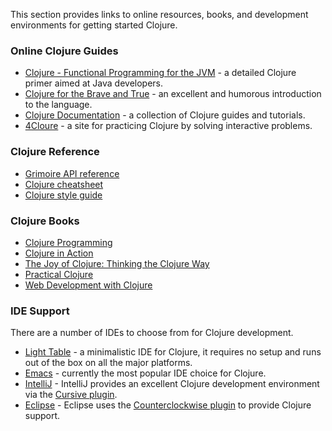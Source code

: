 This section provides links to online resources, books, and development environments for getting started Clojure.

### Online Clojure Guides

* [Clojure - Functional Programming for the JVM](http://java.ociweb.com/mark/clojure/article.html) - a detailed Clojure primer aimed at Java developers.
* [Clojure for the Brave and True](http://www.braveclojure.com/) - an excellent and humorous introduction to the language.
* [Clojure Documentation](http://clojure-doc.org/) - a collection of Clojure guides and tutorials.
* [4Cloure](http://www.4clojure.com/) - a site for practicing Clojure by solving interactive problems.

### Clojure Reference

* [Grimoire API reference](http://grimoire.arrdem.com/)
* [Clojure cheatsheet](http://clojure.org/cheatsheet)
* [Clojure style guide](https://github.com/bbatsov/clojure-style-guide)

### Clojure Books

* [Clojure Programming](http://www.clojurebook.com/)
* [Clojure in Action](http://www.amazon.com/Clojure-Action-Amit-Rathore/dp/1935182595/)
* [The Joy of Clojure: Thinking the Clojure Way](http://www.amazon.com/The-Joy-Clojure-Thinking-Way/dp/1935182641/ref=pd_bxgy_b_img_y)
* [Practical Clojure](http://www.apress.com/9781430272311)
* [Web Development with Clojure](http://pragprog.com/book/dswdcloj/web-development-with-clojure)


### IDE Support

There are a number of IDEs to choose from for Clojure development.

* [Light Table](http://www.lighttable.com/) - a minimalistic IDE for Clojure, it requires no setup and runs out of the box on all the major platforms.
* [Emacs](http://clojure-doc.org/articles/tutorials/emacs.html) - currently the most popular IDE choice for Clojure.
* [IntelliJ](http://www.jetbrains.com/idea/download/) - IntelliJ provides an excellent Clojure development environment via the [Cursive plugin](http://cursiveclojure.com/).
* [Eclipse](http://www.eclipse.org/downloads/) - Eclipse uses the [Counterclockwise plugin](https://code.google.com/p/counterclockwise/) to provide Clojure support.
